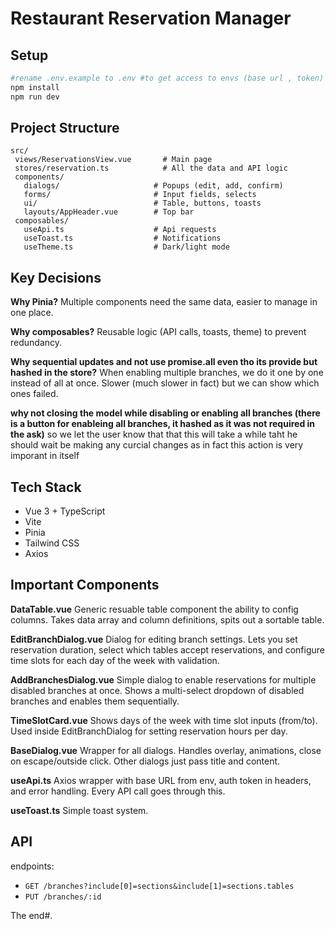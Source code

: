 # Restaurant Reservation Manager

## Setup

```bash
#rename .env.example to .env #to get access to envs (base url , token)
npm install
npm run dev
```


## Project Structure
```
src/
 views/ReservationsView.vue       # Main page
 stores/reservation.ts            # All the data and API logic
 components/
   dialogs/                     # Popups (edit, add, confirm)
   forms/                       # Input fields, selects
   ui/                          # Table, buttons, toasts
   layouts/AppHeader.vue        # Top bar
 composables/
   useApi.ts                    # Api requests
   useToast.ts                  # Notifications
   useTheme.ts                  # Dark/light mode
```

## Key Decisions

**Why Pinia?**
Multiple components need the same data, easier to manage in one place.

**Why composables?**
Reusable logic (API calls, toasts, theme) to prevent redundancy.

**Why sequential updates and not use promise.all even tho its provide but hashed in the store?**
When enabling multiple branches, we do it one by one instead of all at once. Slower  (much slower in fact) but we can show which ones failed.

**why not closing the model while disabling or enabling all branches 
(there is a button for enableing all branches, it hashed as it was not required in the ask)**
so we let the user know that that this will take a while taht he should wait be making any curcial changes as in fact this action is very imporant in itself 


## Tech Stack

- Vue 3 + TypeScript
- Vite
- Pinia
- Tailwind CSS
- Axios

## Important Components

**DataTable.vue**
Generic resuable table component the ability to config columns. Takes data array and column definitions, spits out a sortable table. 

**EditBranchDialog.vue**
Dialog for editing branch settings. Lets you set reservation duration, select which tables accept reservations, and configure time slots for each day of the week with validation.

**AddBranchesDialog.vue**
Simple dialog to enable reservations for multiple disabled branches at once. Shows a multi-select dropdown of disabled branches and enables them sequentially.

**TimeSlotCard.vue**
Shows days of the week with time slot inputs (from/to). Used inside EditBranchDialog for setting reservation hours per day.

**BaseDialog.vue**
Wrapper for all dialogs. Handles overlay, animations, close on escape/outside click. Other dialogs just pass title and content.

**useApi.ts**
Axios wrapper with base URL from env, auth token in headers, and error handling. Every API call goes through this.

**useToast.ts**
Simple toast system.

## API

 endpoints:
- `GET /branches?include[0]=sections&include[1]=sections.tables`
- `PUT /branches/:id`

The end#. 
